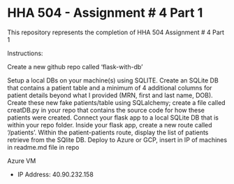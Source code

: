 # HHA 504 - Assignment # 4 Part 1

This repository represents the completion of HHA 504 Assignment # 4 Part 1

Instructions:

Create a new github repo called ‘flask-with-db’ 

Setup a local DBs on your machine(s) using SQLITE. Create an SQLite DB that contains a patient table and a minimum of 4 additional columns for patient details beyond what I provided (MRN, first and last name, DOB). Create these new fake patients/table using SQLalchemy; create a file called creatDB.py in your repo that contains the source code for how these patients were created. Connect your flask app to a local SQLite DB that is within your repo folder. Inside your flask app, create a new route called ‘/patients’. Within the patient-patients route, display the list of patients retrieve from the SQlite DB. Deploy to Azure or GCP, insert in IP of machines in readme.md file in repo

Azure VM
- IP Address: 40.90.232.158



